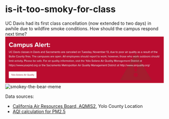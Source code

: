 # is-it-too-smoky-for-class
UC Davis had its first class cancellation (now extended to two days) in awhile due to wildfire smoke conditions. How should the campus respond next time?
[![campus cancellation](https://github.com/kylezoa/is-it-too-smoky-for-class/blob/master/memes/campusannouncement.JPG)](https://github.com/kylezoa/is-it-too-smoky-for-class/blob/master/memes/news-article.pdf)
![smokey-the-bear-meme](https://i.imgur.com/wfRj0FI.jpg)

Data sources:
* [California Air Resources Board, AQMIS2](https://www.arb.ca.gov/aqmis2/aqdselect.php?tab=daily), Yolo County Location
* [AQI calculation for PM2.5](https://forum.airnowtech.org/t/daily-and-hourly-aqi-pm2-5/171)

